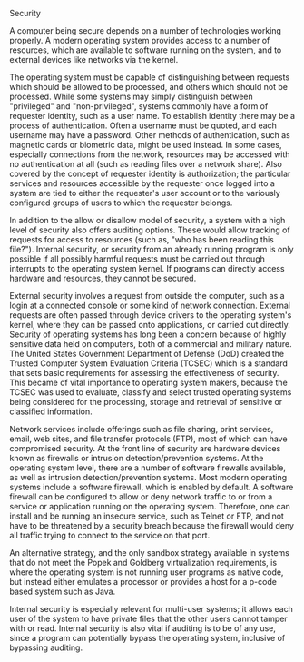 Security

A computer being secure depends on a number of technologies working properly. A modern operating system provides access to a number of resources, which are available to software running on the system, and to external devices like networks via the kernel.

The operating system must be capable of distinguishing between requests which should be allowed to be processed, and others which should not be processed. While some systems may simply distinguish between "privileged" and "non-privileged", systems commonly have a form of requester identity, such as a user name. To establish identity there may be a process of authentication. Often a username must be quoted, and each username may have a password. Other methods of authentication, such as magnetic cards or biometric data, might be used instead. In some cases, especially connections from the network, resources may be accessed with no authentication at all (such as reading files over a network share). Also covered by the concept of requester identity is authorization; the particular services and resources accessible by the requester once logged into a system are tied to either the requester's user account or to the variously configured groups of users to which the requester belongs.

In addition to the allow or disallow model of security, a system with a high level of security also offers auditing options. These would allow tracking of requests for access to resources (such as, "who has been reading this file?"). Internal security, or security from an already running program is only possible if all possibly harmful requests must be carried out through interrupts to the operating system kernel. If programs can directly access hardware and resources, they cannot be secured.

External security involves a request from outside the computer, such as a login at a connected console or some kind of network connection. External requests are often passed through device drivers to the operating system's kernel, where they can be passed onto applications, or carried out directly. Security of operating systems has long been a concern because of highly sensitive data held on computers, both of a commercial and military nature. The United States Government Department of Defense (DoD) created the Trusted Computer System Evaluation Criteria (TCSEC) which is a standard that sets basic requirements for assessing the effectiveness of security. This became of vital importance to operating system makers, because the TCSEC was used to evaluate, classify and select trusted operating systems being considered for the processing, storage and retrieval of sensitive or classified information.

Network services include offerings such as file sharing, print services, email, web sites, and file transfer protocols (FTP), most of which can have compromised security. At the front line of security are hardware devices known as firewalls or intrusion detection/prevention systems. At the operating system level, there are a number of software firewalls available, as well as intrusion detection/prevention systems. Most modern operating systems include a software firewall, which is enabled by default. A software firewall can be configured to allow or deny network traffic to or from a service or application running on the operating system. Therefore, one can install and be running an insecure service, such as Telnet or FTP, and not have to be threatened by a security breach because the firewall would deny all traffic trying to connect to the service on that port.

An alternative strategy, and the only sandbox strategy available in systems that do not meet the Popek and Goldberg virtualization requirements, is where the operating system is not running user programs as native code, but instead either emulates a processor or provides a host for a p-code based system such as Java.

Internal security is especially relevant for multi-user systems; it allows each user of the system to have private files that the other users cannot tamper with or read. Internal security is also vital if auditing is to be of any use, since a program can potentially bypass the operating system, inclusive of bypassing auditing. 
